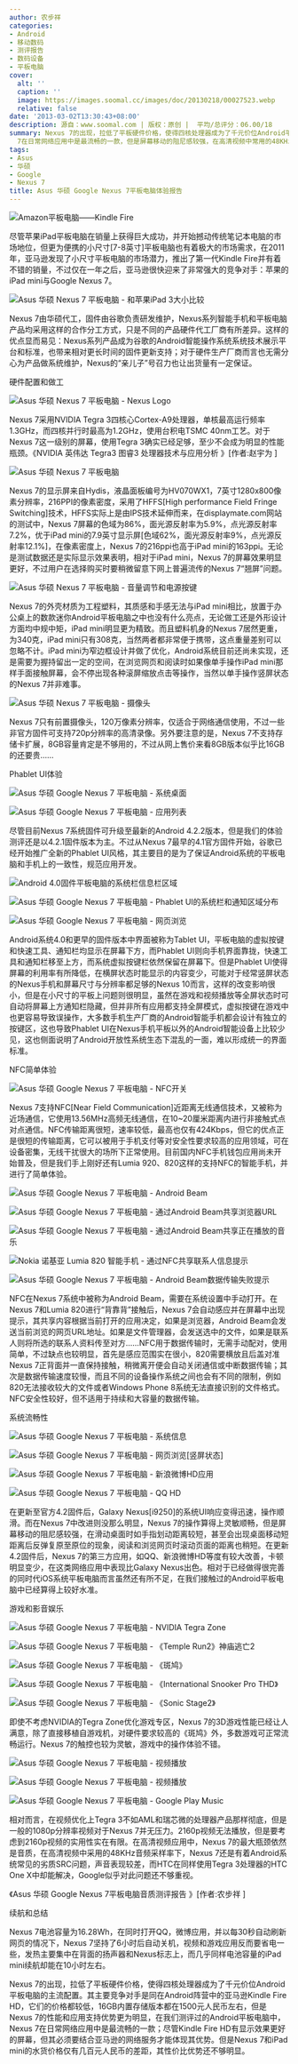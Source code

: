 ```yaml
---
author: 农步祥
categories:
- Android
- 移动数码
- 测评报告
- 数码设备
- 平板电脑
cover:
  alt: ''
  caption: ''
  image: https://images.soomal.cc/images/doc/20130218/00027523.webp
  relative: false
date: '2013-03-02T13:30:43+08:00'
description: 源自：www.soomal.com | 版权：原创 |  平均/总评分：06.00/18
summary: Nexus 7的出现，拉低了平板硬件价格，使得四核处理器成为了千元价位Android平板电脑的主流配置，在我们测评过的Android平板电脑中，Nexus
  7在日常网络应用中是最流畅的一款，但是屏幕移动的阻尼感较强，在高清视频中常用的48KHz音频采样率下，Nexus 7还是有着Android系统常见的劣质SRC问题……
tags:
- Asus
- 华硕
- Google
- Nexus 7
title: Asus 华硕 Google Nexus 7平板电脑体验报告
---
```


![Amazon平板电脑――Kindle Fire](https://images.soomal.cc/images/doc/20111003/00013873.webp)



尽管苹果iPad平板电脑在销量上获得巨大成功，并开始撼动传统笔记本电脑的市场地位，但更为便携的小尺寸[7-8英寸]平板电脑也有着极大的市场需求，在2011年，亚马逊发现了小尺寸平板电脑的市场潜力，推出了第一代Kindle Fire并有着不错的销量，不过仅在一年之后，亚马逊很快迎来了非常强大的竞争对手：苹果的iPad mini与Google Nexus 7。



![Asus 华硕 Nexus 7 平板电脑 - 和苹果iPad 3大小比较](https://images.soomal.cc/images/doc/20130218/00027529.webp)



Nexus 7由华硕代工，固件由谷歌负责研发维护，Nexus系列智能手机和平板电脑产品均采用这样的合作分工方式，只是不同的产品硬件代工厂商有所差异。这样的优点显而易见：Nexus系列产品成为谷歌的Android智能操作系统系统技术展示平台和标准，也带来相对更长时间的固件更新支持；对于硬件生产厂商而言也无需分心为产品做系统维护，Nexus的“亲儿子”号召力也让出货量有一定保证。



硬件配置和做工



![Asus 华硕 Nexus 7 平板电脑 - Nexus Logo](https://images.soomal.cc/images/doc/20130218/00027526.webp)



Nexus 7采用NVIDIA Tegra 3四核心Cortex-A9处理器，单核最高运行频率1.3GHz，而四核并行时最高为1.2GHz，使用台积电TSMC 40nm工艺。对于Nexus 7这一级别的屏幕，使用Tegra 3确实已经足够，至少不会成为明显的性能瓶颈。《NVIDIA 英伟达 Tegra3 图睿3 处理器技术与应用分析 》[作者:赵宇为 ]



![Asus 华硕 Nexus 7 平板电脑](https://images.soomal.cc/images/doc/20130218/00027521.webp)



Nexus 7的显示屏来自Hydis，液晶面板编号为HV070WX1，7英寸1280x800像素分辨率，216PPI的像素密度，采用了HFFS[High performance Field Fringe Switching]技术，HFFS实际上是由IPS技术延伸而来，在displaymate.com网站的测试中，Nexus 7屏幕的色域为86%，面光源反射率为5.9%，点光源反射率7.2%，优于iPad mini的7.9英寸显示屏[色域62%，面光源反射率9%，点光源反射率12.1%]，在像素密度上，Nexus 7的216ppi也高于iPad mini的163ppi。无论是测试数据还是实际显示效果表明，相对于iPad mini，Nexus 7的屏幕效果明显更好，不过用户在选择购买时要稍微留意下网上普遍流传的Nexus 7“翘屏”问题。



![Asus 华硕 Nexus 7 平板电脑 - 音量调节和电源按键](https://images.soomal.cc/images/doc/20130218/00027527.webp)



Nexus 7的外壳材质为工程塑料，其质感和手感无法与iPad mini相比，放置于办公桌上的数款迷你Android平板电脑之中也没有什么亮点，无论做工还是外形设计方面均中规中矩，iPad mini明显更为精致。而且塑料机身的Nexus 7居然更重，为340克，iPad mini只有308克，当然两者都非常便于携带，这点重量差别可以忽略不计。iPad mini为窄边框设计并做了优化，Android系统目前还尚未实现，还是需要为握持留出一定的空间，在浏览网页和阅读时如果像单手操作iPad mini那样手面接触屏幕，会不停出现各种滚屏缩放点击等操作，当然以单手操作竖屏状态的Nexus 7并非难事。



![Asus 华硕 Nexus 7 平板电脑 - 摄像头](https://images.soomal.cc/images/doc/20130218/00027530.webp)



Nexus 7只有前置摄像头，120万像素分辨率，仅适合于网络通信使用，不过一些非官方固件可支持720p分辨率的高清录像。另外要注意的是，Nexus 7不支持存储卡扩展，8GB容量肯定是不够用的，不过从网上售价来看8GB版本似乎比16GB的还要贵……



Phablet UI体验



![Asus 华硕 Google Nexus 7 平板电脑 - 系统桌面](https://images.soomal.cc/images/doc/20130302/00028053.webp)



![Asus 华硕 Google Nexus 7 平板电脑 - 应用列表](https://images.soomal.cc/images/doc/20130302/00028052.webp)



尽管目前Nexus 7系统固件可升级至最新的Android 4.2.2版本，但是我们的体验测评还是以4.2.1固件版本为主。不过从Nexus 7最早的4.1官方固件开始，谷歌已经开始推广全新的Phablet UI风格，其主要目的是为了保证Android系统的平板电脑和手机上的一致性，规范应用开发。



![Android 4.0固件平板电脑的系统栏信息栏区域](https://images.soomal.cc/images/doc/20130302/00028071.webp)



![Asus 华硕 Google Nexus 7 平板电脑 - Phablet UI的系统栏和通知区域分布](https://images.soomal.cc/images/doc/20130302/00028051.webp)



![Asus 华硕 Google Nexus 7 平板电脑 - 网页浏览](https://images.soomal.cc/images/doc/20130302/00028055.webp)



Android系统4.0和更早的固件版本中界面被称为Tablet UI，平板电脑的虚拟按键和快速工具、通知栏均显示在屏幕下方，而Phablet UI则向手机界面靠拢，快速工具和通知栏移至上方，而系统虚拟按键栏依然保留在屏幕下。但是Phablet UI使得屏幕的利用率有所降低，在横屏状态时能显示的内容变少，可能对于经常竖屏状态的Nexus手机和屏幕尺寸与分辨率都足够的Nexus 10而言，这样的改变影响很小，但是在小尺寸的平板上问题则很明显，虽然在游戏和视频播放等全屏状态时可自动将屏幕上方通知栏隐藏，但并非所有应用都支持全屏模式，虚拟按键在游戏中也更容易导致误操作，大多数手机生产厂商的Android智能手机都会设计有独立的按键区，这也导致Phablet UI在Nexus手机平板以外的Android智能设备上比较少见，这也侧面说明了Android开放性系统生态下混乱的一面，难以形成统一的界面标准。



NFC简单体验



![Asus 华硕 Google Nexus 7 平板电脑 - NFC开关](https://images.soomal.cc/images/doc/20130302/00028059.webp)



Nexus 7支持NFC[Near Field Communication]近距离无线通信技术，又被称为近场通信，它使用13.56MHz高频无线通信，在10~20厘米距离内进行非接触式点对点通信。NFC传输距离很短，速率较低，最高也仅有424Kbps，但它的优点正是很短的传输距离，它可以被用于手机支付等对安全性要求较高的应用领域，可在设备密集，无线干扰很大的场所下正常使用。目前国内NFC手机钱包应用尚未开始普及，但是我们手上刚好还有Lumia 920、820这样的支持NFC的智能手机，并进行了简单体验。



![Asus 华硕 Google Nexus 7 平板电脑 - Android Beam](https://images.soomal.cc/images/doc/20130302/00028060.webp)



![Asus 华硕 Google Nexus 7 平板电脑 - 通过Android Beam共享浏览器URL](https://images.soomal.cc/images/doc/20130302/00028061.webp)



![Asus 华硕 Google Nexus 7 平板电脑 - 通过Android Beam共享正在播放的音乐](https://images.soomal.cc/images/doc/20130302/00028062.webp)



![Nokia 诺基亚 Lumia 820 智能手机 - 通过NFC共享联系人信息提示](https://images.soomal.cc/images/doc/20130302/00028063.webp)



![Asus 华硕 Google Nexus 7 平板电脑 - Android Beam数据传输失败提示](https://images.soomal.cc/images/doc/20130302/00028064.webp)



NFC在Nexus 7系统中被称为Android Beam，需要在系统设置中手动打开。在Nexus 7和Lumia 820进行“背靠背”接触后，Nexus 7会自动感应并在屏幕中出现提示，其共享内容根据当前打开的应用决定，如果是浏览器，Android Beam会发送当前浏览的网页URL地址。如果是文件管理器，会发送选中的文件，如果是联系人则将所选的联系人资料传至对方……NFC用于数据传输时，无需手动配对，使用简单，不过缺点也较明显，首先是感应范围实在很小，820需要横放且后盖对准Nexus 7正背面并一直保持接触，稍微离开便会自动关闭通信或中断数据传输；其次是数据传输速度较慢，而且不同的设备操作系统之间也会有不同的限制，例如820无法接收较大的文件或者Windows Phone 8系统无法直接识别的文件格式。NFC安全性较好，但不适用于持续和大容量的数据传输。



系统流畅性



![Asus 华硕 Google Nexus 7 平板电脑 - 系统信息](https://images.soomal.cc/images/doc/20130302/00028054.webp)



![Asus 华硕 Google Nexus 7 平板电脑 - 网页浏览[竖屏状态]](https://images.soomal.cc/images/doc/20130302/00028056.webp)



![Asus 华硕 Google Nexus 7 平板电脑 - 新浪微博HD应用](https://images.soomal.cc/images/doc/20130302/00028057.webp)



![Asus 华硕 Google Nexus 7 平板电脑 - QQ HD](https://images.soomal.cc/images/doc/20130302/00028058.webp)



在更新至官方4.2固件后，Galaxy Nexus[i9250]的系统UI响应变得迅速，操作顺滑。而在Nexus 7中改进则没那么明显，Nexus 7的操作算得上灵敏顺畅，但是屏幕移动的阻尼感较强，在滑动桌面时如手指划动距离较短，甚至会出现桌面移动短距离后反弹复原至原位的现象，阅读和浏览网页时滚动页面的距离也稍短。在更新4.2固件后，Nexus 7的第三方应用，如QQ、新浪微博HD等度有较大改善，卡顿明显变少，在这类网络应用中表现比Galaxy Nexus出色。相对于已经做得很完善的同时代iOS系统平板电脑而言虽然还有所不足，在我们接触过的Android平板电脑中已经算得上较好水准。



游戏和影音娱乐



![Asus 华硕 Google Nexus 7 平板电脑 - NVIDIA Tegra Zone](https://images.soomal.cc/images/doc/20130302/00028065.webp)



![Asus 华硕 Google Nexus 7 平板电脑 - 《Temple Run2》神庙逃亡2](https://images.soomal.cc/images/doc/20130302/00028066.webp)



![Asus 华硕 Google Nexus 7 平板电脑 - 《斑鸠》](https://images.soomal.cc/images/doc/20130302/00028067.webp)



![Asus 华硕 Google Nexus 7 平板电脑 - 《International Snooker Pro THD》](https://images.soomal.cc/images/doc/20130302/00028068.webp)



![Asus 华硕 Google Nexus 7 平板电脑 - 《Sonic Stage2》](https://images.soomal.cc/images/doc/20130302/00028070.webp)



即使不考虑NVIDIA的Tegra Zone优化游戏专区，Nexus 7的3D游戏性能已经让人满意，除了直接移植自游戏机，对硬件要求较高的《斑鸠》外，多数游戏可正常流畅运行。Nexus 7的触控也较为灵敏，游戏中的操作体验不错。



![Asus 华硕 Google Nexus 7 平板电脑 - 视频播放](https://images.soomal.cc/images/doc/20130302/00028072.webp)



![Asus 华硕 Google Nexus 7 平板电脑 - 视频播放](https://images.soomal.cc/images/doc/20130302/00028073.webp)



![Asus 华硕 Google Nexus 7 平板电脑 - Google Play Music](https://images.soomal.cc/images/doc/20130302/00028069.webp)



相对而言，在视频优化上Tegra 3不如AML和瑞芯微的处理器产品那样彻底，但是一般的1080p分辨率视频对于Nexus 7并无压力。2160p视频无法播放，但是要考虑到2160p视频的实用性实在有限。在高清视频应用中，Nexus 7的最大瓶颈依然是音质，在高清视频中采用的48KHz音频采样率下，Nexus 7还是有着Android系统常见的劣质SRC问题，声音表现较差，而HTC在同样使用Tegra 3处理器的HTC One X中却能解决，Google似乎对此问题还不够重视。



《Asus 华硕 Google Nexus 7平板电脑音质测评报告 》[作者:农步祥 ]



续航和总结



Nexus 7电池容量为16.28Wh，在同时打开QQ，微博应用，并以每30秒自动刷新网页的情况下，Nexus 7坚持了6小时后自动关机，视频和游戏应用反而要省电一些，发热主要集中在背面的扬声器和Nexus标志上，而几乎同样电池容量的iPad mini续航却能在10小时左右。



Nexus 7的出现，拉低了平板硬件价格，使得四核处理器成为了千元价位Android平板电脑的主流配置。其主要竞争对手是同在Android阵营中的亚马逊Kindle Fire HD，它们的价格都较低，16GB内置存储版本都在1500元人民币左右，但是Nexus 7的性能和应用支持优势更为明显，在我们测评过的Android平板电脑中，Nexus 7在日常网络应用中是最流畅的一款；尽管Kindle Fire HD有显示效果更好的屏幕，但其必须要结合亚马逊的网络服务才能体现其优势。但是Nexus 7和iPad mini的水货价格仅有几百元人民币的差距，其性价比优势还不够明显。